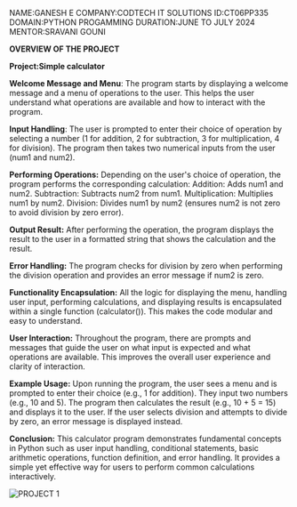 NAME:GANESH E
COMPANY:CODTECH IT SOLUTIONS
ID:CT06PP335
DOMAIN:PYTHON PROGAMMING
DURATION:JUNE TO JULY 2024
MENTOR:SRAVANI GOUNI

**OVERVIEW OF THE PROJECT**

**Project:Simple calculator**

**Welcome Message and Menu**:
    The program starts by displaying a welcome message and a menu of operations to the user. This helps the user understand what operations are available and how to interact with the program.

**Input Handling**:
    The user is prompted to enter their choice of operation by selecting a number (1 for addition, 2 for subtraction, 3 for multiplication, 4 for division).
    The program then takes two numerical inputs from the user (num1 and num2).

**Performing Operations:**
    Depending on the user's choice of operation, the program performs the corresponding calculation:
    Addition: Adds num1 and num2.
    Subtraction: Subtracts num2 from num1.
    Multiplication: Multiplies num1 by num2.
    Division: Divides num1 by num2 (ensures num2 is not zero to avoid division by zero error).

**Output Result:**
    After performing the operation, the program displays the result to the user in a formatted string that shows the calculation and the result.

**Error Handling:**
    The program checks for division by zero when performing the division operation and provides an error message if num2 is zero.

**Functionality Encapsulation:**
    All the logic for displaying the menu, handling user input, performing calculations, and displaying results is encapsulated within a single function (calculator()). This makes the code modular and easy to understand.

**User Interaction:**
    Throughout the program, there are prompts and messages that guide the user on what input is expected and what operations are available. This improves the overall user experience and clarity of interaction.

**Example Usage:**
    Upon running the program, the user sees a menu and is prompted to enter their choice (e.g., 1 for addition).
    They input two numbers (e.g., 10 and 5).
    The program then calculates the result (e.g., 10 + 5 = 15) and displays it to the user.
    If the user selects division and attempts to divide by zero, an error message is displayed instead.

**Conclusion:**
    This calculator program demonstrates fundamental concepts in Python such as user input handling, conditional statements, basic arithmetic operations, function definition, and error handling. It provides a simple yet effective way for users to perform common calculations interactively.

![PROJECT 1](https://github.com/user-attachments/assets/23dce533-c281-499f-8822-1cf5550f34b7)

